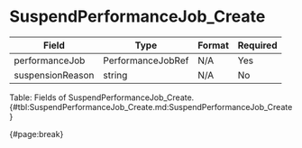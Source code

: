 <!--
    ATTENTION: This file was generated via gradle!
               Do NOT manually edit this file! Any such changes will be overwritten!
-->

# SuspendPerformanceJob_Create

| Field | Type | Format | Required |
| ------- | ------- | ------- | --- |
| performanceJob | PerformanceJobRef | N/A | Yes |
| suspensionReason | string | N/A | No |

Table: Fields of SuspendPerformanceJob_Create. {#tbl:SuspendPerformanceJob_Create.md:SuspendPerformanceJob_Create}

{#page:break}
